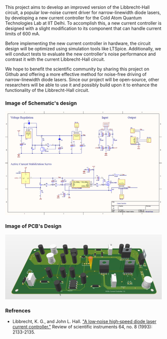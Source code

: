 This project aims to develop an improved version of the Libbrecht-Hall circuit, a popular low-noise current driver for narrow-linewidth diode lasers, by developing a new current controller for the Cold Atom Quantum Technologies Lab at IIT Delhi. To accomplish this, a new current controller is designed with a slight modification to its component that can handle current limits of 600 mA.

Before implementing the new current controller in hardware, the circuit design will be optimized using simulation tools like LTSpice. Additionally, we will conduct tests to evaluate the new controller's noise performance and contrast it with the current Libbrecht-Hall circuit.

We hope to benefit the scientific community by sharing this project on Github and offering a more effective method for noise-free driving of narrow-linewidth diode lasers. Since our project will be open-source, other researchers will be able to use it and possibly build upon it to enhance the functionality of the Libbrecht-Hall circuit.

### Image of Schematic's design
![alt text](sch.png)
### Image of PCB's Design
![alt text](pcb2.png)

### Refrences
<ul>
  <li> Libbrecht, K. G., and John L. Hall. <a href="https://aip.scitation.org/doi/citedby/10.1063/1.1143949">"A low‐noise high‐speed diode laser current controller."</a> Review of scientific instruments 64, no. 8 (1993): 2133-2135.</li>
</ul>

